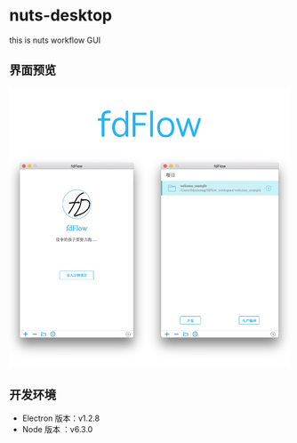 # nuts-desktop
this is nuts workflow GUI

## 界面预览
![workflow](./view.png)


## 开发环境

* Electron 版本：v1.2.8
* Node 版本 ：v6.3.0